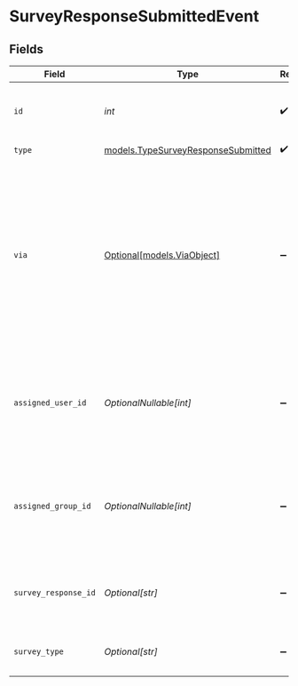 # SurveyResponseSubmittedEvent


## Fields

| Field                                                                                                                                            | Type                                                                                                                                             | Required                                                                                                                                         | Description                                                                                                                                      | Example                                                                                                                                          |
| ------------------------------------------------------------------------------------------------------------------------------------------------ | ------------------------------------------------------------------------------------------------------------------------------------------------ | ------------------------------------------------------------------------------------------------------------------------------------------------ | ------------------------------------------------------------------------------------------------------------------------------------------------ | ------------------------------------------------------------------------------------------------------------------------------------------------ |
| `id`                                                                                                                                             | *int*                                                                                                                                            | :heavy_check_mark:                                                                                                                               | Automatically assigned when the event is created                                                                                                 |                                                                                                                                                  |
| `type`                                                                                                                                           | [models.TypeSurveyResponseSubmitted](../models/typesurveyresponsesubmitted.md)                                                                   | :heavy_check_mark:                                                                                                                               | N/A                                                                                                                                              |                                                                                                                                                  |
| `via`                                                                                                                                            | [Optional[models.ViaObject]](../models/viaobject.md)                                                                                             | :heavy_minus_sign:                                                                                                                               | An object explaining how the ticket was created. See the [Via object reference](/documentation/ticketing/reference-guides/via-object-reference)<br/> | {<br/>"channel": "rule",<br/>"source": {<br/>"from": {<br/>"id": 22472716,<br/>"title": "Assign to first responder"<br/>},<br/>"rel": "trigger",<br/>"to": {}<br/>}<br/>} |
| `assigned_user_id`                                                                                                                               | *OptionalNullable[int]*                                                                                                                          | :heavy_minus_sign:                                                                                                                               | The id of the user assigned to the ticket at the time the survey response was submitted                                                          |                                                                                                                                                  |
| `assigned_group_id`                                                                                                                              | *OptionalNullable[int]*                                                                                                                          | :heavy_minus_sign:                                                                                                                               | The id of the group assigned to the ticket at the time the survey response was submitted                                                         |                                                                                                                                                  |
| `survey_response_id`                                                                                                                             | *Optional[str]*                                                                                                                                  | :heavy_minus_sign:                                                                                                                               | A ULID representing the survey response that was submitted                                                                                       |                                                                                                                                                  |
| `survey_type`                                                                                                                                    | *Optional[str]*                                                                                                                                  | :heavy_minus_sign:                                                                                                                               | The type of the survey that was offered                                                                                                          |                                                                                                                                                  |